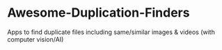 # Awesome-Duplication-Finders
Apps to find duplicate files including same/similar images &amp; videos (with computer vision/AI)
